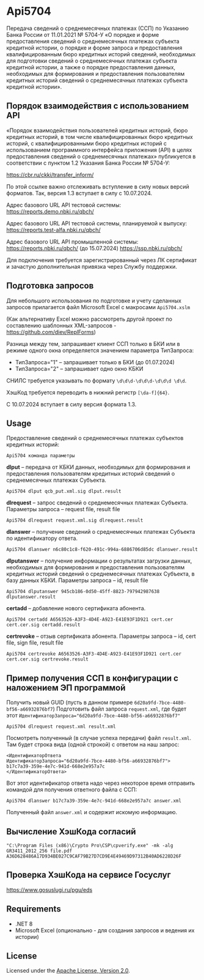 # Api5704

Передача сведений о среднемесячных платежах (ССП) по Указанию Банка
России от 11.01.2021 № 5704-У «О порядке и форме предоставления сведений
о среднемесячных платежах субъекта кредитной истории, о порядке и форме
запроса и предоставления квалифицированным бюро кредитных историй
сведений, необходимых для подготовки сведений о среднемесячных платежах
субъекта кредитной истории, а также о порядке предоставления данных,
необходимых для формирования и предоставления пользователям кредитных
историй сведений о среднемесячных платежах субъекта кредитной истории».

## Порядок взаимодействия с использованием API

«Порядок взаимодействия пользователей кредитных историй, бюро кредитных
историй, в том числе квалифицированных бюро кредитных историй, с
квалифицированными бюро кредитных историй с использованием программного
интерфейса приложения (API) в целях предоставления сведений о
среднемесячных платежах» публикуется в соответствии с пунктом 1.2
Указания Банка России № 5704-У:

<https://cbr.ru/ckki/transfer_inform/>

По этой ссылке важно отслеживать вступление в силу новых версий форматов.
Так, версия 1.3 вступает в силу с 10.07.2024.

Адрес базового URL API тестовой системы:
<https://reports.demo.nbki.ru/qbch/>

Адрес базового URL API тестовой системы, планируемой к выпуску:
<https://reports.test-alfa.nbki.ru/qbch/>

Адрес базового URL API промышленной системы:
<https://reports.nbki.ru/qbch/> (до 15.07.2024)
<https://ssp.nbki.ru/qbch/>

Для подключения требуется зарегистрированный через ЛК сертификат
и зачастую дополнительная привязка через Службу поддержки.

## Подготовка запросов

Для небольшого использования по подготовке и учету сделанных запросов
прилагается файл Microsoft Excel с макросами `Api5704.xslm`

(Как альтернативу Excel можно рассмотреть другой проект по составлению
шаблонных XML-запросов - <https://github.com/diev/ReplForms>)

Разница между тем, запрашивает клиент ССП только в БКИ или в режиме
одного окна определяется значением параметра ТипЗапроса:

- ТипЗапроса="1" – запрашивает только в БКИ (до 01.07.2024)
- ТипЗапроса="2" – запрашивает одно окно КБКИ

СНИЛС требуется указывать по формату `\d\d\d-\d\d\d-\d\d\d \d\d`.

ХэшКод требуется переводить в нижний регистр `[\da-f]{64}`.

С 10.07.2024 вступает в силу версия формата 1.3.

## Usage

Предоставление сведений о среднемесячных платежах субъектов
кредитных историй:

    Api5704 команда параметры

**dlput** – передача от КБКИ данных, необходимых для формирования
и предоставления пользователям кредитных историй сведений о
среднемесячных платежах Субъекта.

    Api5704 dlput qcb_put.xml.sig dlput.result

**dlrequest** – запрос сведений о среднемесячных платежах Субъекта.
Параметры запроса – request file, result file

    Api5704 dlrequest request.xml.sig dlrequest.result

**dlanswer** – получение сведений о среднемесячных платежах Субъекта
по идентификатору ответа.

    Api5704 dlanswer n6c80c1c8-f620-491c-994a-6886706d85dc dlanswer.result

**dlputanswer** – получение информации о результатах загрузки данных,
необходимых для формирования и предоставления пользователям кредитных
историй сведений о среднемесячных платежах Субъекта, в базу данных КБКИ.
Параметры запроса – id, result file

    Api5704 dlputanswer 945cb186-0d50-45ff-8823-797942987638 dlputanswer.result

**certadd** – добавление нового сертификата абонента.

    Api5704 certadd A6563526-A3F3-4D4E-A923-E41E93F1D921 cert.cer cert.cer.sig certadd.result

**certrevoke** – отзыв сертификата абонента.
Параметры запроса – id, cert file, sign file, result file

    Api5704 certrevoke A6563526-A3F3-4D4E-A923-E41E93F1D921 cert.cer cert.cer.sig certrevoke.result

## Пример получения ССП в конфигурации с наложением ЭП программой

Получить новый GUID (пусть в данном примере
`6d20a9fd-7bce-4480-bf56-a66932876bf7`)
Подготовить файл запроса `request.xml`, где будет этот
`ИдентификаторЗапроса="6d20a9fd-7bce-4480-bf56-a66932876bf7"`

    Api5704 dlrequest request.xml result.xml

Посмотреть полученный (в случае успеха передачи) файл `result.xml`.
Там будет строка вида (одной строкой) с ответом на наш запрос:

    <ИдентификаторОтвета
    ИдентификаторЗапроса="6d20a9fd-7bce-4480-bf56-a66932876bf7">
    b17c7a39-359e-4e7c-941d-668e2e957a7c
    </ИдентификаторОтвета>

Вот этот идентификатор ответа надо через некоторое время
отправить командой для получения ответного файла с ССП:

    Api5704 dlanswer b17c7a39-359e-4e7c-941d-668e2e957a7c answer.xml

Полученный файл `answer.xml` и содержит искомую информацию.

## Вычисление ХэшКода согласий

    "C:\Program Files (x86)\Crypto Pro\CSP\cpverify.exe" -mk -alg GR3411_2012_256 file.pdf
    A36D628486A17D934BE027C9CAF79B27D7CD9E4E49469D97312B40AD6228D26F

## Проверка ХэшКода на сервисе Госуслуг

<https://www.gosuslugi.ru/pgu/eds>

## Requirements

- .NET 8
- Microsoft Excel (опционально - для создания запросов и ведения их истории)

## License

Licensed under the [Apache License, Version 2.0].

[Apache License, Version 2.0]: LICENSE
